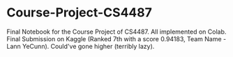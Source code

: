 # Course-Project-CS4487
Final Notebook for the Course Project of CS4487. All implemented on Colab.
Final Submission on Kaggle (Ranked 7th with a score 0.94183, Team Name - Lann YeCunn).
Could've gone higher (terribly lazy).

